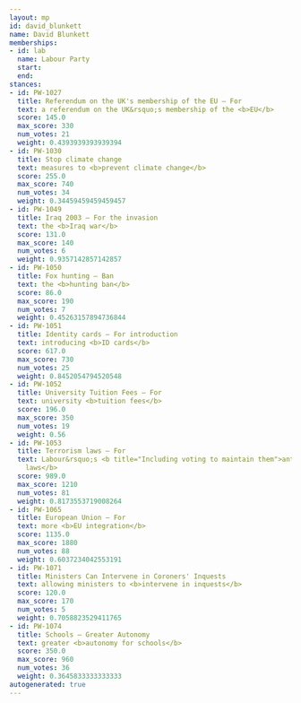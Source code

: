 ```yaml
---
layout: mp
id: david_blunkett
name: David Blunkett
memberships:
- id: lab
  name: Labour Party
  start: 
  end: 
stances:
- id: PW-1027
  title: Referendum on the UK's membership of the EU — For
  text: a referendum on the UK&rsquo;s membership of the <b>EU</b>
  score: 145.0
  max_score: 330
  num_votes: 21
  weight: 0.4393939393939394
- id: PW-1030
  title: Stop climate change
  text: measures to <b>prevent climate change</b>
  score: 255.0
  max_score: 740
  num_votes: 34
  weight: 0.34459459459459457
- id: PW-1049
  title: Iraq 2003 — For the invasion
  text: the <b>Iraq war</b>
  score: 131.0
  max_score: 140
  num_votes: 6
  weight: 0.9357142857142857
- id: PW-1050
  title: Fox hunting — Ban
  text: the <b>hunting ban</b>
  score: 86.0
  max_score: 190
  num_votes: 7
  weight: 0.45263157894736844
- id: PW-1051
  title: Identity cards — For introduction
  text: introducing <b>ID cards</b>
  score: 617.0
  max_score: 730
  num_votes: 25
  weight: 0.8452054794520548
- id: PW-1052
  title: University Tuition Fees — For
  text: university <b>tuition fees</b>
  score: 196.0
  max_score: 350
  num_votes: 19
  weight: 0.56
- id: PW-1053
  title: Terrorism laws — For
  text: Labour&rsquo;s <b title="Including voting to maintain them">anti-terrorism
    laws</b>
  score: 989.0
  max_score: 1210
  num_votes: 81
  weight: 0.8173553719008264
- id: PW-1065
  title: European Union — For
  text: more <b>EU integration</b>
  score: 1135.0
  max_score: 1880
  num_votes: 88
  weight: 0.6037234042553191
- id: PW-1071
  title: Ministers Can Intervene in Coroners' Inquests
  text: allowing ministers to <b>intervene in inquests</b>
  score: 120.0
  max_score: 170
  num_votes: 5
  weight: 0.7058823529411765
- id: PW-1074
  title: Schools — Greater Autonomy
  text: greater <b>autonomy for schools</b>
  score: 350.0
  max_score: 960
  num_votes: 36
  weight: 0.3645833333333333
autogenerated: true
---
```

